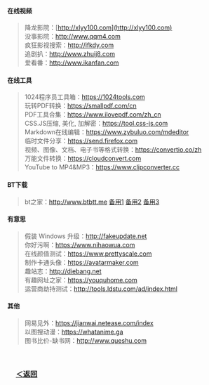 #### 在线视频 
> 降龙影院：[http://xlyy100.com](http://xlyy100.com)  
> 没事影院：http://www.qqm4.com  
> 疯狂影视搜索：http://ifkdy.com  
> 追剧扒：http://www.zhuij8.com  
> 爱看番：http://www.ikanfan.com
 #### 在线工具 
> 1024程序员工具箱：https://1024tools.com  
> 玩转PDF转换：https://smallpdf.com/cn  
> PDF工具合集：https://www.ilovepdf.com/zh_cn  
> CSS.JS压缩, 美化, 加解密：https://tool.css-js.com  
> Markdown在线编辑：https://www.zybuluo.com/mdeditor  
> 临时文件分享：https://send.firefox.com  
> 视频、图像、文档、电子书等格式转换：https://convertio.co/zh  
> 万能文件转换：https://cloudconvert.com  
> YouTube to MP4&MP3：https://www.clipconverter.cc  
#### BT下载 
> bt之家：http://www.btbtt.me  [备用1](http://www.btbtt.co)  [备用2](http://www.btbtt.pw/) [备用3](http://www.btbtt.com/)  
#### 有意思  
> 假装 Windows 升级：http://fakeupdate.net  
> 你好污啊：https://www.nihaowua.com  
> 在线颜值测试：https://www.prettyscale.com  
> 制作卡通头像：https://avatarmaker.com  
> 趣站志：http://diebang.net  
> 有趣网址之家：https://youquhome.com  
> 运营商劫持测试：http://tools.ldstu.com/ad/index.html
#### 其他  
> 网易见外：https://jianwai.netease.com/index  
> 以图搜动漫：https://whatanime.ga  
> 图书比价-缺书网：http://www.queshu.com
<br/>

### &nbsp;&nbsp;&nbsp;&nbsp; [＜返回](https://github.com/Zephyr006/sharing)
